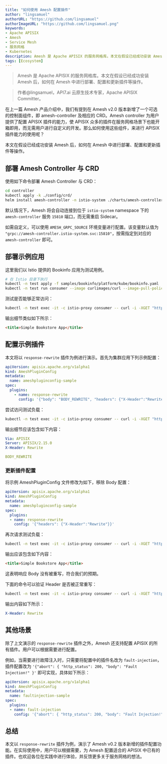 ```yaml
---
title: "如何使用 Amesh 配置插件"
author: "lingsamuel"
authorURL: "https://github.com/lingsamuel"
authorImageURL: "https://github.com/lingsamuel.png"
keywords: 
- Apache APISIX
- Amesh
- Service Mesh
- 服务网格
- Kubernetes
description: Amesh 是 Apache APISIX 的服务网格库。本文在假设已经成功安装 Amesh 后，如何在 Amesh 中进行部署、配置和更新插件等操作。
tags: [Ecosystem]
---
```


> Amesh 是 Apache APISIX 的服务网格库。本文在假设已经成功安装 Amesh 后，如何在 Amesh 中进行部署、配置和更新插件等操作。

<!--truncate-->

> 作者@lingsamuel，API7.ai 云原生技术专家，Apache APISIX Committer。

在上一篇 Amesh 产品介绍中，我们有提到在 Amesh v2.0 版本新增了一个可选的控制面组件，即 amesh-controller 及相应的 CRD。Amesh controller 为用户提供了配置 APISIX 插件的能力，使 APISIX 众多的插件在服务网格场景下也能开箱即用，而无需用户进行自定义的开发。那么如何使用这些组件，来进行 APISIX 插件能力的使用呢？

本文在假设已经成功安装 Amesh 后，如何在 Amesh 中进行部署、配置和更新插件等操作。

## 部署 Amesh Controller 与 CRD

使用如下命令部署 Amesh Controller 与 CRD：

```bash
cd controller
kubectl apply -k ./config/crd/
helm install amesh-controller -n istio-system ./charts/amesh-controller
```

默认情况下，Amesh 将会自动连接到位于 `istio-system` namespace 下的 `amesh-controller` 服务 `15810` 端口，而无需重启 Sidecar。

如需自定义，可以使用 `AMESH_GRPC_SOURCE` 环境变量进行配置。该变量默认值为 `"grpc://amesh-controller.istio-system.svc:15810"`，按需指定到对应的 `amesh-controller` 即可。

## 部署示例应用

这里我们以 Istio 提供的 Bookinfo 应用为测试用例。

```bash
# 在 Istio 目录下执行
kubectl -n test apply -f samples/bookinfo/platform/kube/bookinfo.yaml
kubectl -n test run consumer --image curlimages/curl --image-pull-policy IfNotPresent --command sleep 1d
```

测试是否能够正常访问：

```bash
kubectl -n test exec -it -c istio-proxy consumer -- curl -i -XGET "http://productpage:9080/productpage" | grep -o "<title>.*</title>"
```

输出细节类似如下所示：

```html
<title>Simple Bookstore App</title>
```

## 配置示例插件

本文将以 `response-rewrite` 插件为例进行演示。首先为集群应用下列示例配置：

```yaml
apiVersion: apisix.apache.org/v1alpha1
kind: AmeshPluginConfig
metadata:
  name: ameshpluginconfig-sample
spec:
  plugins:
    - name: response-rewrite
      config: '{"body": "BODY_REWRITE", "headers": {"X-Header":"Rewrite"}}'
```

尝试访问测试负载：

```bash
kubectl -n test exec -it -c istio-proxy consumer -- curl -i -XGET "http://productpage:9080/productpage"
```

输出细节应该包含如下内容：

```yaml
Via: APISIX
Server: APISIX/2.15.0
X-Header: Rewrite

BODY_REWRITE
```

### 更新插件配置

将示例 AmeshPluginConfig 文件修改为如下，移除 Body 配置：

```yaml
apiVersion: apisix.apache.org/v1alpha1
kind: AmeshPluginConfig
metadata:
  name: ameshpluginconfig-sample
spec:
  plugins:
  - name: response-rewrite
    config: '{"headers": {"X-Header":"Rewrite"}}'
```

再次请求测试负载：

```bash
kubectl -n test exec -it -c istio-proxy consumer -- curl -i -XGET "http://productpage:9080/productpage" | grep -o "<title>.*</title>"
```

输出应该包含如下内容：

```html
<title>Simple Bookstore App</title>
```

这表明响应 Body 没有被重写，符合我们的预期。

下面的命令可以验证 Header 是否被正常重写：

```bash
kubectl -n test exec -it -c istio-proxy consumer -- curl -i -XGET "http://productpage:9080/productpage" | grep "X-Header"
```

输出内容如下所示：

```yaml
X-Header: Rewrite
```

## 其他场景

除了上文演示的 `response-rewrite` 插件之外，Amesh 还支持配置 APISIX 的所有插件。用户可以根据需要进行配置。

例如，当需要进行故障注入时，只需要将配置中的插件名改为 `fault-injection`，插件配置改为 `'{"abort": { "http_status": 200, "body": "Fault Injection!" }'` 即可实现，具体如下所示：

```yaml
apiVersion: apisix.apache.org/v1alpha1
kind: AmeshPluginConfig
metadata:
  name: faultinjection-sample
spec:
  plugins:
  - name: fault-injection
    config: '{"abort": { "http_status": 200, "body": "Fault Injection!" }'
```

## 总结

本文以 `response-rewrite` 插件为例，演示了 Amesh v0.2 版本新增的插件配置功能。在实际使用中，用户可以根据需要，为 Amesh 配置适合的 APISIX 中已有的插件。也欢迎各位在实践中进行体验，并反馈更多关于服务网格的想法。
